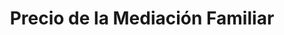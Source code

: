 ---
title: Precio de la Mediación Familiar
description: "Precio del servicio de mediación frustrada y con acuerdo."
draft: false
image: /images/video-call.svg
texts:
- title: Mediación con acuerdo 
  text: "El servicio de mediación tiene un valor de $90.000, ya sea en el caso de existir un acuerdo total o parcial de las partes."
- title: Mediación frustrada
  text: "Si por el contrario, las partes no llegan a ningún acuerdo, el valor de la mediación frustrada es de $45.000."
- title: "En que consiste el servicio"
  text: "La sesión de mediación se realiza vía telemática por la plataforma Google Meets, teniendo una duración máxima de 1 hora con 30 minutos. Fuera del proceso de mediación, me preocupo de resolver todas tus dudas y asesorarte legalmente, con el fin de entregar las herramientas para abordar el proceso."
tribunal: "Tengo jurisdicción para mediar en los siguientes Tribunales de Familia:"
jurisdiction:
- title: Santiago
  comunas:
    - Conchalí
    - Las Condes
    - Providencia
    - Estación Central
    - Santiago
    - Ñuñoa
    - Macul
    - La Reina
    - Maipú

- title: Santiago
  comunas:
    - Quilicura
    - Huechuraba
    - Lo Barnechea
    - Renca
    - Vitacura
    - Independencia
    - Peñalolén
    - La Florida
    - Recoleta
    - Cerrillos

- title: San Miguel
  comunas:
    - San Miguel
    - San Joaquín
    - La Granja
    - La Pintana
    - San Ramón
    - Pedro Aguirre Cerda
    - La Cisterna
    - El Bosque
    - Lo Espejo

- title: Puente Alto
  comunas:
    - San José de Maipo
    - Puente Alto
    - Pirque

- title: Pudahuel
  comunas:
    - Pudahuel
    - Quinta Normal
    - Cerro Navia
    - Lo Prado

- title: Buin
  comunas:
    - Buin
    - Paine

call_to_action:
  title: ¿Necesitas más información?
  content: Si tienes dudas respecto del servicio de mediación familiar, te invito a escribirme al Whatsapp.
  image: '/images/cta.svg'
  button:
    enable: true
    label: "Whatsapp"
    link: "https://api.whatsapp.com/send?phone=56951335508"
    
---